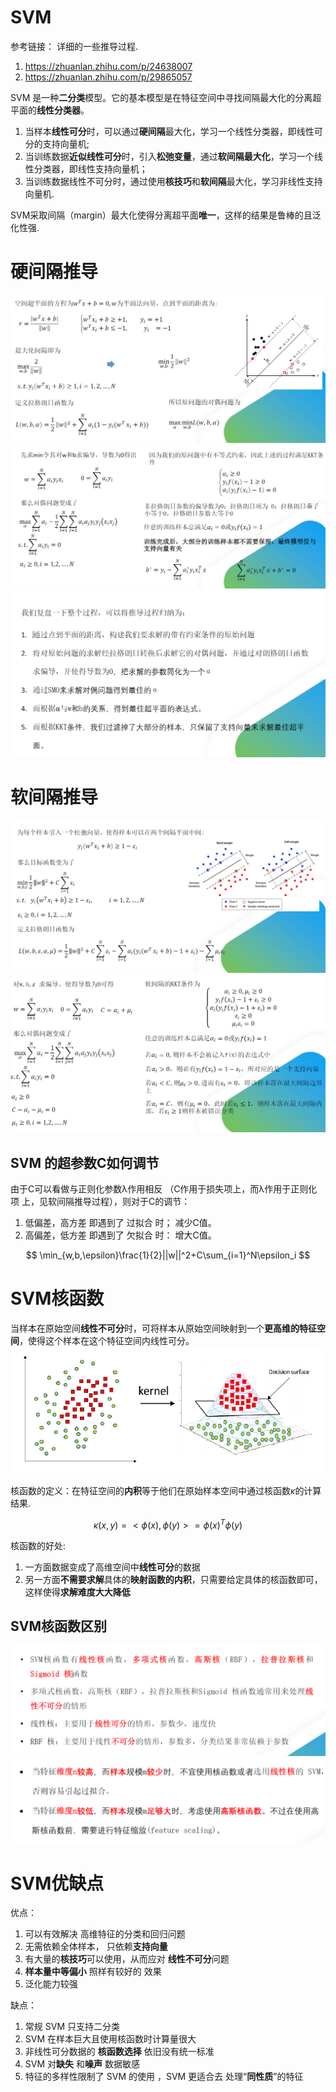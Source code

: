 # SVM
参考链接：
详细的一些推导过程.
1. https://zhuanlan.zhihu.com/p/24638007
2. https://zhuanlan.zhihu.com/p/29865057

SVM 是一种**二分类**模型。它的基本模型是在特征空间中寻找间隔最大化的分离超平面的**线性分类器**。

   1. 当样本**线性可分**时，可以通过**硬间隔**最大化，学习一个线性分类器，即线性可分的支持向量机;
   2. 当训练数据**近似线性可分**时，引入**松弛变量**，通过**软间隔最大化**，学习一个线性分类器，即线性支持向量机；
   3. 当训练数据线性不可分时，通过使用**核技巧**和**软间隔**最大化，学习非线性支持向量机.

SVM采取间隔（margin）最大化使得分离超平面**唯一**，这样的结果是鲁棒的且泛化性强.

# 硬间隔推导
<img src="_asset/SVM1.png">
<img src="_asset/SVM2.png">
<img src="_asset/SVM3.png">

# 软间隔推导
<img src="_asset/SVM4.png">
<img src="_asset/SVM5.png">

## SVM 的超参数C如何调节
由于C可以看做与正则化参数λ作用相反 （C作用于损失项上，而λ作用于正则化项 上，见软间隔推导过程），则对于C的调节：

1. 低偏差，高方差 即遇到了 过拟合 时； 减少C值。
2. 高偏差，低方差 即遇到了 欠拟合 时： 增大C值。

$$
    \min_{w,b,\epsilon}\frac{1}{2}||w||^2+C\sum_{i=1}^N\epsilon_i
$$

# SVM核函数
当样本在原始空间**线性不可分**时，可将样本从原始空间映射到一个**更高维的特征空间**，使得这个样本在这个特征空间内线性可分。
<img src="_asset/SVM6.png">

核函数的定义：在特征空间的**内积**等于他们在原始样本空间中通过核函数$\kappa$的计算结果.

$$
    \kappa(x,y)=<\phi(x), \phi(y)> = \phi(x)^T\phi(y)
$$

核函数的好处:
1. 一方面数据变成了高维空间中**线性可分**的数据
2. 另一方面**不需要求解**具体的**映射函数的内积**，只需要给定具体的核函数即可，这样使得**求解难度大大降低**
   
## SVM核函数区别
<img src="_asset/SVM7.png">
<img src="_asset/SVM8.png">

# SVM优缺点
优点：
   1. 可以有效解决 高维特征的分类和回归问题
   2. 无需依赖全体样本， 只依赖**支持向量**
   3. 有大量的**核技巧**可以使用，从而应对 **线性不可分**问题
   4. **样本量中等偏小** 照样有较好的 效果
   5. 泛化能力较强

缺点：
   1. 常规 SVM 只支持二分类
   2. SVM 在样本巨大且使用核函数时计算量很大
   3. 非线性可分数据的 **核函数选择** 依旧没有统一标准
   4. SVM 对**缺失** 和**噪声** 数据敏感
   5. 特征的多样性限制了 SVM 的使用 ，SVM 更适合去 处理“**同性质**”的特征
